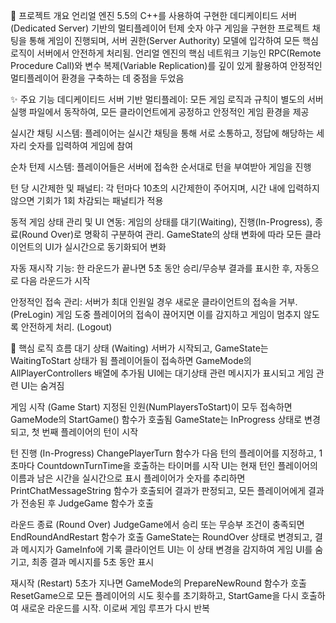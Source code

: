 📑 프로젝트 개요
언리얼 엔진 5.5의 C++를 사용하여 구현한 데디케이티드 서버(Dedicated Server) 기반의 멀티플레이어 턴제 숫자 야구 게임을 구현한 프로젝트
채팅을 통해 게임이 진행되며, 서버 권한(Server Authority) 모델에 입각하여 모든 핵심 로직이 서버에서 안전하게 처리됨. 언리얼 엔진의 핵심 네트워크 기능인 
RPC(Remote Procedure Call)와 변수 복제(Variable Replication)를 깊이 있게 활용하여 안정적인 멀티플레이어 환경을 구축하는 데 중점을 두었음

✨ 주요 기능
데디케이티드 서버 기반 멀티플레이: 
모든 게임 로직과 규칙이 별도의 서버 실행 파일에서 동작하여, 모든 클라이언트에게 공정하고 안정적인 게임 환경을 제공

실시간 채팅 시스템: 
플레이어는 실시간 채팅을 통해 서로 소통하고, 정답에 해당하는 세 자리 숫자를 입력하여 게임에 참여

순차 턴제 시스템: 
플레이어들은 서버에 접속한 순서대로 턴을 부여받아 게임을 진행

턴 당 시간제한 및 패널티: 
각 턴마다 10초의 시간제한이 주어지며, 시간 내에 입력하지 않으면 기회가 1회 차감되는 패널티가 적용

동적 게임 상태 관리 및 UI 연동: 
게임의 상태를 대기(Waiting), 진행(In-Progress), 종료(Round Over)로 명확히 구분하여 관리. GameState의 상태 변화에 따라 모든 클라이언트의 UI가 실시간으로 동기화되어 변화

자동 재시작 기능: 
한 라운드가 끝나면 5초 동안 승리/무승부 결과를 표시한 후, 자동으로 다음 라운드가 시작

안정적인 접속 관리: 
서버가 최대 인원일 경우 새로운 클라이언트의 접속을 거부. (PreLogin)
게임 도중 플레이어의 접속이 끊어지면 이를 감지하고 게임이 멈추지 않도록 안전하게 처리. (Logout)

🔄 핵심 로직 흐름
대기 상태 (Waiting)
서버가 시작되고, GameState는 WaitingToStart 상태가 됨
플레이어들이 접속하면 GameMode의 AllPlayerControllers 배열에 추가됨
UI에는 대기상태 관련 메시지가 표시되고 게임 관련 UI는 숨겨짐

게임 시작 (Game Start)
지정된 인원(NumPlayersToStart)이 모두 접속하면 GameMode의 StartGame() 함수가 호출됨
GameState는 InProgress 상태로 변경되고, 첫 번째 플레이어의 턴이 시작

턴 진행 (In-Progress)
ChangePlayerTurn 함수가 다음 턴의 플레이어를 지정하고, 1초마다 CountdownTurnTime을 호출하는 타이머를 시작
UI는 현재 턴인 플레이어의 이름과 남은 시간을 실시간으로 표시
플레이어가 숫자를 추리하면 PrintChatMessageString 함수가 호출되어 결과가 판정되고, 모든 플레이어에게 결과가 전송된 후 JudgeGame 함수가 호출

라운드 종료 (Round Over)
JudgeGame에서 승리 또는 무승부 조건이 충족되면 EndRoundAndRestart 함수가 호출
GameState는 RoundOver 상태로 변경되고, 결과 메시지가 GameInfo에 기록
클라이언트 UI는 이 상태 변경을 감지하여 게임 UI를 숨기고, 최종 결과 메시지를 5초 동안 표시

재시작 (Restart)
5초가 지나면 GameMode의 PrepareNewRound 함수가 호출
ResetGame으로 모든 플레이어의 시도 횟수를 초기화하고, StartGame을 다시 호출하여 새로운 라운드를 시작. 이로써 게임 루프가 다시 반복

